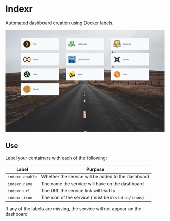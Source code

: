 # Indexr

Automated dashboard creation using Docker labels. 

![Preview](preview.png)

## Use

Label your containers with each of the following:

| Label           	| Purpose                                             	|
|-----------------	|-----------------------------------------------------	|
| `indexr.enable` 	| Whether the service will be added to the dashboard  	|
| `indexr.name`   	| The name the service will have on the dashboard     	|
| `indexr.url`    	| The URL the service link will lead to               	|
| `indexr.icon`   	| The icon of the service (must be in `static/icons`) 	|

If any of the labels are missing, the service will not appear on the dashboard